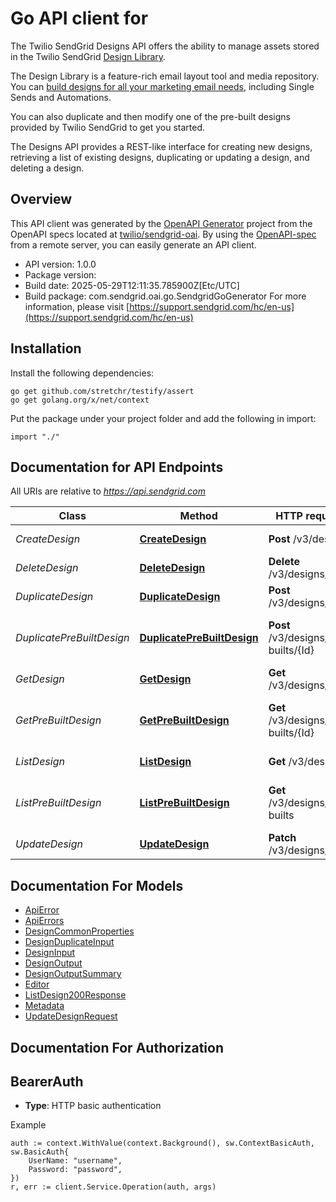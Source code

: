 # Go API client for 

The Twilio SendGrid Designs API offers the ability to manage assets stored in the Twilio SendGrid [Design Library](https://mc.sendgrid.com/design-library/my-designs).

The Design Library is a feature-rich email layout tool and media repository. You can [build designs for all your marketing email needs](https://sendgrid.com/docs/ui/sending-email/working-with-marketing-campaigns-email-designs/), including Single Sends and Automations.

You can also duplicate and then modify one of the pre-built designs provided by Twilio SendGrid to get you started.

The Designs API provides a REST-like interface for creating new designs, retrieving a list of existing designs, duplicating or updating a design, and deleting a design.

## Overview
This API client was generated by the [OpenAPI Generator](https://openapi-generator.tech) project from the OpenAPI specs located at [twilio/sendgrid-oai](https://github.com/twilio/sendgrid-oai/tree/main/spec).  By using the [OpenAPI-spec](https://www.openapis.org/) from a remote server, you can easily generate an API client.

- API version: 1.0.0
- Package version: 
- Build date: 2025-05-29T12:11:35.785900Z[Etc/UTC]
- Build package: com.sendgrid.oai.go.SendgridGoGenerator
For more information, please visit [https://support.sendgrid.com/hc/en-us](https://support.sendgrid.com/hc/en-us)

## Installation

Install the following dependencies:

```shell
go get github.com/stretchr/testify/assert
go get golang.org/x/net/context
```

Put the package under your project folder and add the following in import:

```golang
import "./"
```

## Documentation for API Endpoints

All URIs are relative to *https://api.sendgrid.com*

Class | Method | HTTP request | Description
------------ | ------------- | ------------- | -------------
*CreateDesign* | [**CreateDesign**](docs/CreateDesign.md#createdesign) | **Post** /v3/designs | Create Design
*DeleteDesign* | [**DeleteDesign**](docs/DeleteDesign.md#deletedesign) | **Delete** /v3/designs/{Id} | Delete Design
*DuplicateDesign* | [**DuplicateDesign**](docs/DuplicateDesign.md#duplicatedesign) | **Post** /v3/designs/{Id} | Duplicate Design
*DuplicatePreBuiltDesign* | [**DuplicatePreBuiltDesign**](docs/DuplicatePreBuiltDesign.md#duplicateprebuiltdesign) | **Post** /v3/designs/pre-builts/{Id} | Duplicate SendGrid Pre-built Design
*GetDesign* | [**GetDesign**](docs/GetDesign.md#getdesign) | **Get** /v3/designs/{Id} | Get Design
*GetPreBuiltDesign* | [**GetPreBuiltDesign**](docs/GetPreBuiltDesign.md#getprebuiltdesign) | **Get** /v3/designs/pre-builts/{Id} | Get SendGrid Pre-built Design
*ListDesign* | [**ListDesign**](docs/ListDesign.md#listdesign) | **Get** /v3/designs | List Designs
*ListPreBuiltDesign* | [**ListPreBuiltDesign**](docs/ListPreBuiltDesign.md#listprebuiltdesign) | **Get** /v3/designs/pre-builts | List SendGrid Pre-built Designs
*UpdateDesign* | [**UpdateDesign**](docs/UpdateDesign.md#updatedesign) | **Patch** /v3/designs/{Id} | Update Design


## Documentation For Models

 - [ApiError](ApiError.md)
 - [ApiErrors](ApiErrors.md)
 - [DesignCommonProperties](DesignCommonProperties.md)
 - [DesignDuplicateInput](DesignDuplicateInput.md)
 - [DesignInput](DesignInput.md)
 - [DesignOutput](DesignOutput.md)
 - [DesignOutputSummary](DesignOutputSummary.md)
 - [Editor](Editor.md)
 - [ListDesign200Response](ListDesign200Response.md)
 - [Metadata](Metadata.md)
 - [UpdateDesignRequest](UpdateDesignRequest.md)


## Documentation For Authorization



## BearerAuth

- **Type**: HTTP basic authentication

Example

```golang
auth := context.WithValue(context.Background(), sw.ContextBasicAuth, sw.BasicAuth{
    UserName: "username",
    Password: "password",
})
r, err := client.Service.Operation(auth, args)
```

